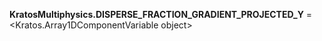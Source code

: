 **KratosMultiphysics.DISPERSE_FRACTION_GRADIENT_PROJECTED_Y** =
<Kratos.Array1DComponentVariable object>

